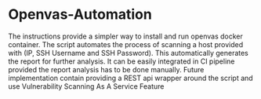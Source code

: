 # Openvas-Automation
The instructions provide a simpler way to install and run openvas docker container. The script automates the process of scanning a host provided with (IP, SSH Username and SSH Password). This automatically generates the report for further analysis. It can be easily integrated in CI pipeline provided the report analysis has to be done manually. Future implementation contain providing a REST api wrapper around the script and use Vulnerability Scanning As A Service Feature
